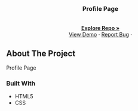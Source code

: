 <!-- PROJECT LOGO -->
<br />
<div align="center">
  <a href="https://github.com/EQITechG/Profile_Page">
  </a>

<h3 align="center">Profile Page</h3>

  <p align="center">
    <br />
    <a href="https://github.com/EQITechG/Profile_Page"><strong>Explore Repo »</strong></a>
    <br />
    <a href="https://profile-dneb.onrender.com/">View Demo</a>
    ·
    <a href="https://github.com/EQITechG/Profile_Page/issues">Report Bug</a>
    ·
  </p>
</div>



<!-- ABOUT THE PROJECT -->
## About The Project

Profile Page


### Built With

* HTML5
* CSS


